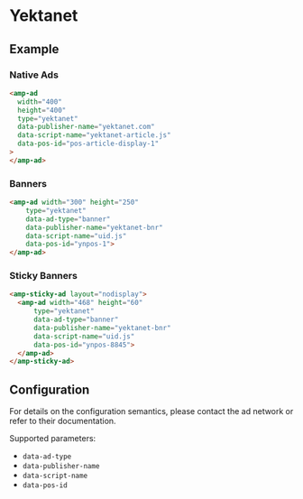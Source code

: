 # Yektanet

## Example

### Native Ads

```html
<amp-ad
  width="400"
  height="400"
  type="yektanet"
  data-publisher-name="yektanet.com"
  data-script-name="yektanet-article.js"
  data-pos-id="pos-article-display-1"
>
</amp-ad>
```

### Banners

```html
<amp-ad width="300" height="250"
    type="yektanet"
    data-ad-type="banner"
    data-publisher-name="yektanet-bnr"
    data-script-name="uid.js"
    data-pos-id="ynpos-1">
</amp-ad>
```

### Sticky Banners

```html
<amp-sticky-ad layout="nodisplay">
  <amp-ad width="468" height="60"
      type="yektanet"
      data-ad-type="banner"
      data-publisher-name="yektanet-bnr"
      data-script-name="uid.js"
      data-pos-id="ynpos-8845">
  </amp-ad>
</amp-sticky-ad>
```

## Configuration

For details on the configuration semantics, please contact the ad network or refer to their documentation.

Supported parameters:

-   `data-ad-type`
-   `data-publisher-name`
-   `data-script-name`
-   `data-pos-id`

